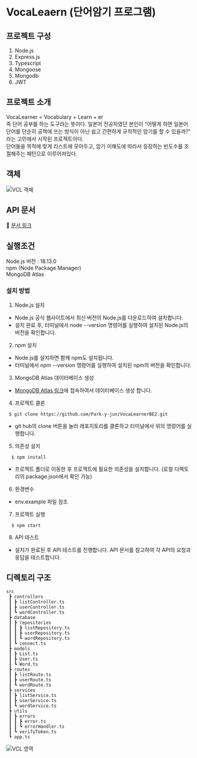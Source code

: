 # VocaLeaern (단어암기 프로그램)
## 프로젝트 구성
1. Node.js
2. Express.js
3. Typescript
4. Mongoose
5. Mongodb
6. JWT
## 프로젝트 소개
VocaLearner = Vocabulary + Learn + er</br>
즉 단어 공부를 하는 도구라는 뜻이다. 일본어 전공자였던 본인이 "어떻게 하면 일본어 단어를 단순히 공책에 쓰는 방식이 아닌 쉽고 간편하게 규칙적인 암기를 할 수 있을까?" 라는 고민에서 시작된 프로젝트이다.</br>
단어들을 목적에 맞게 리스트에 모아두고, 암기 이해도에 따라서 등장하는 빈도수를 조절해주는 패턴으로 이루어져있다.
## 객체
![VCL 객체](https://github.com/Park-y-jun/VocaLearnerBE2/assets/112556759/2c3b70c1-183f-4ba0-8fb4-127fad1a977a)
## API 문서
🔗 [문서 링크](https://honored-hare-249.notion.site/VocaLeaner-API-c722386c83eb4ea582df6697ea32c012?pvs=4)
## 실행조건
Node.js 버전 : 18.13.0<br>
npm (Node Package Manager)<br>
MongoDB Atlas


### 설치 방법
1. Node.js 설치
- Node.js 공식 웹사이트에서 최신 버전의 Node.js를 다운로드하여 설치합니다.
- 설치 완료 후, 터미널에서 node --version 명령어를 실행하여 설치된 Node.js의 버전을 확인합니다.

2. npm 설치
- Node.js를 설치하면 함께 npm도 설치됩니다.
- 터미널에서 npm --version 명령어를 실행하여 설치된 npm의 버전을 확인합니다.

3. MongoDB Atlas 데이터베이스 생성 
- [MongoDB Atlas 링크](https://www.mongodb.com/ko-kr/cloud/atlas/efficiency)에 접속하여서 데이터베이스 생성 합니다.

4. 프로젝트 클론

```
 $ git clone https://github.com/Park-y-jun/VocaLearnerBE2.git
```
- git hub의 clone 버튼을 눌러 레포지토리를 클론하고 터미널에서 위의 명령어를 실행합니다.

5. 의존성 설치
```
  $ npm install
```
- 프로젝트 폴더로 이동한 후 프로젝트에 필요한 의존성을 설치합니다. (로컬 디렉토리의 package.json에서 확인 가능)
  
6. 환경변수  
- env.example 파일 참조

7. 프로젝트 실행
```
  $ npm start
```
  
8.  API 테스트
- 설치가 완료된 후  API 테스트를 진행합니다. API 문서를 참고하여 각 API의 요청과 응답을 테스트합니다.
## 디렉토리 구조
```
src
 ┣ controllers
 ┃ ┣ listController.ts
 ┃ ┣ userController.ts
 ┃ ┗ wordController.ts
 ┣ database
 ┃ ┣ repositories
 ┃ ┃ ┣ listRepository.ts
 ┃ ┃ ┣ userRepository.ts
 ┃ ┃ ┗ wordRepository.ts
 ┃ ┗ connect.ts
 ┣ models
 ┃ ┣ List.ts
 ┃ ┣ User.ts
 ┃ ┗ Word.ts
 ┣ routes
 ┃ ┣ listRoute.ts
 ┃ ┣ userRoute.ts
 ┃ ┗ wordRoute.ts
 ┣ services
 ┃ ┣ listService.ts
 ┃ ┣ userService.ts
 ┃ ┗ wordService.ts
 ┣ utils
 ┃ ┣ errors
 ┃ ┃ ┣ error.ts
 ┃ ┃ ┗ errorHandler.ts
 ┃ ┗ verifyToken.ts
 ┗ app.ts
```
![VCL 영역](https://github.com/Park-y-jun/VocaLearnerBE2/assets/112556759/6646e235-d9bf-4462-ace8-48b6abc19803)
